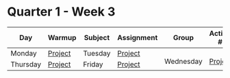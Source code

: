 # Quarter 1 - Week 3

<table style="width: 100%">
  <thead>
    <tr>
      <th>Day</th>
      <th>Warmup</th>
      <th>Subject</th>
      <th>Assignment</th>
      <th>Group</th>
      <th>Activity #1</th>
      <th>Activity #2</th>
      <th>Stretch</th>
      <th>Supplemental #1</th>
      <th>Supplemental #1</th>
      <th>Supplemental #1</th>
    </tr>
  </thead>
  <tbody>
    <tr>
      <td rowspan="3">Monday</td>
      <td rowspan="3"><a href="#">Project</a>
      </td>
    </tr>
        <tr>
      <td rowspan="3">Tuesday</td>
      <td rowspan="3"><a href="#">Project</a>
      </td>
    </tr>
        <tr>
      <td rowspan="3">Wednesday</td>
      <td rowspan="3"><a href="#">Project</a>
      </td>
    </tr>
        <tr>
      <td rowspan="3">Thursday</td>
      <td rowspan="3"><a href="#">Project</a>
      </td>
    </tr>
        <tr>
      <td rowspan="3">Friday</td>
      <td rowspan="3"><a href="#">Project</a>
      </td>
    </tr>

  </tbody>
</table>
